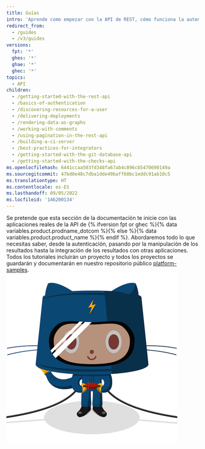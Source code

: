 ```yaml
---
title: Guías
intro: 'Aprende como empezar con la API de REST, cómo funciona la autenticación, o cómo utilizar la API de REST para tareas diveras.'
redirect_from:
  - /guides
  - /v3/guides
versions:
  fpt: '*'
  ghes: '*'
  ghae: '*'
  ghec: '*'
topics:
  - API
children:
  - /getting-started-with-the-rest-api
  - /basics-of-authentication
  - /discovering-resources-for-a-user
  - /delivering-deployments
  - /rendering-data-as-graphs
  - /working-with-comments
  - /using-pagination-in-the-rest-api
  - /building-a-ci-server
  - /best-practices-for-integrators
  - /getting-started-with-the-git-database-api
  - /getting-started-with-the-checks-api
ms.openlocfilehash: 6441ccaa503fd348fa67ab4c896cb5470690149a
ms.sourcegitcommit: 47bd0e48c7dba1dde49baff60bc1eddc91ab10c5
ms.translationtype: HT
ms.contentlocale: es-ES
ms.lasthandoff: 09/05/2022
ms.locfileid: '146200134'
---
```

Se pretende que esta sección de la documentación te inicie con las aplicaciones reales de la API de {% ifversion fpt or ghec %}{% data variables.product.prodname_dotcom %}{% else %}{% data variables.product.product_name %}{% endif %}. Abordaremos todo lo que necesitas saber, desde la autenticación, pasando por la manipulación de los resultados hasta la integración de los resultados con otras aplicaciones.
Todos los tutoriales incluirán un proyecto y todos los proyectos se guardarán y documentarán en nuestro repositorio público [platform-samples](https://github.com/github/platform-samples).
![El Octocat](/assets/images/electrocat.png)
